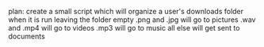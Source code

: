 plan:
	create a small script which will organize a user's downloads folder when it is run leaving the folder empty
	.png and .jpg will go to pictures
	.wav and .mp4 will go to videos
	.mp3 will go to music
	all else will get sent to documents


